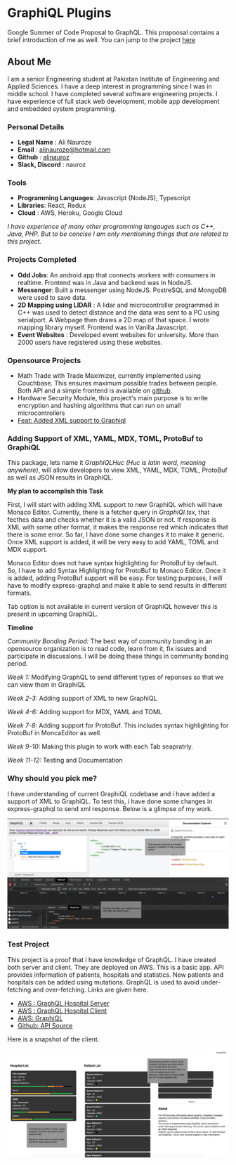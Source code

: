# GraphiQL Plugins

Google Summer of Code Proposal to GraphQL. This propoosal contains a brief introduction of me as well. You can jump to the project [here](#test-project)

## About Me

I am a senior Engineering student at Pakistan Institute of Engineering and Applied Sciences. I have a deep interest in programming since I was in middle school. I have completed several software engineering projects. I have experience of full stack web development, mobile app development and embedded system programming. 

### Personal Details
- **Legal Name** : Ali Nauroze
- **Email** : alinauroze@hotmail.com
- **Github** : [alinauroz](https://github.com/alinauroz)
- **Slack, Discord** : nauroz

### Tools


- **Programming Languages**: Javascript (NodeJS), Typescript
- **Libraries**: React, Redux
- **Cloud** : AWS, Heroku, Google Cloud


_I have experience of many other programming langauges such as C++, Java, PHP. But to be concise I am only mentioining things that are related to this project._

### Projects Completed

- **Odd Jobs**: An android app that connects workers with consumers in realtime. Frontend was in Java and backend was in NodeJS.
- **Messenger**: Built a messenger using NodeJS. PostreSQL and MongoDB were used to save data. 
- **2D Mapping using LIDAR** : A lidar and microcontroller programmed in C++ was used to detect distance and the data was sent to a PC using serialport. A Webpage then draws a 2D map of that space. I wrote mapping library myself. Frontend was in Vanilla Javascript.
- **Event Websites** : Developed event websites for university. More than 2000 users have registered using these websites.

### Opensource Projects
- Math Trade with Trade Maximizer, currently implemented using Couchbase. This ensures maximum possible trades between people. Both API and a simple frontend is available on [github](https://github.com/alinauroz/crowd-trade).
- Hardware Security Module, this project's main purpose is to write encryption and hashing algorithms that can run on small microcontrollers
- [Feat: Added XML support to Graphiql](https://github.com/graphql/graphiql/pull/1430)

### Adding Support of XML, YAML, MDX, TOML, ProtoBuf to GraphiQL

This package, lets name it _GraphiQLHuc (Huc is latin word, meaning anywhere)_, will allow developers to view XML, YAML, MDX, TOML, ProtoBuf as well as JSON results in GraphiQL.

**My plan to accomplish this Task**

First, I will start with adding XML support to new GraphiQL which will have Monaco Editor. Currently, there is a fetcher query in _GraphiQl.tsx_, that fecthes data and checks whether it is a valid JSON or not. If response is XML with some other format, it makes the response red which indicates that there is some error. So far, I have done some changes it to make it generic. Once XML support is added, it will be very easy to add YAML, TOML and MDX support.

Monaco Editor does not have syntax highlighting for ProtoBuf by default. So, I have to add Syntax Highlighting for ProtoBuf to Monaco Editor. Once it is added, adding ProtoBuf support will be easy. For testing purposes, I will have to modify express-graphql and make it able to send results in different formats. 

Tab option is not available in current version of GraphiQL however this is present in upcoming GraphiQL. 

**Timeline**

_Community Bonding Period:_ The best way of community bonding in an opensource organization is to read code, learn from it, fix issues and participate in discussions. I will be doing these things in community bonding period.

_Week 1:_ Modifying GraphQL to send different types of reponses  so that we can view them in GraphiQL

_Week 2-3:_ Adding support of XML to new GraphiQL

_Week 4-6:_ Adding support for MDX, YAML and TOML

_Week 7-8:_ Adding support for ProtoBuf. This includes syntax highlighting for ProtoBuf in MoncaEditor as well.

_Week 9-10:_ Making this plugin to work with each Tab seapratrly.

_Week 11-12:_ Testing and Documentation

### Why should you pick me?

I have understanding of current GraphiQL codebase and i have added a support of XML to GraphiQL. To test this, i have done some changes in express-graphql to send xml response. Below is a glimpse of my work.

![XML Mode](./xml-mode.png)

### Test Project

This project is a proof that i have knowledge of GraphQL. I have created both server and client. They are deployed on AWS. This is a basic app. API provides information of patients, hospitals and statistics. New patients and hospitals can be added using mutations. GraphQL is used to avoid under-fetching and over-fetching. Links are given here.

- [AWS : GraphQL Hospital Server](http://52.66.182.42:3003) 
- [AWS : GraphQL Hospital Client](http://52.66.182.42:3001)
- [AWS: GraphiQL](http://52.66.182.42:3003/graphiql)
- [Github: API Source](https://github.com/alinauroz/graphql-hospital)

Here is a snapshot of the client.

![GraphQL Client](./client.png)






